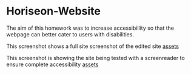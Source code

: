 # Horiseon-Website
The aim of this homework was to increase accessibillity so that the webpage can better cater to users with disabilities. 


This screenshot shows a full site screenshot of the edited site [assets](.\assets\images\webpage-screenshot.png)

This screenshot is showing the site being tested with a screenreader to ensure complete accessibility [assets](.\assets\images\screen-reader-example.png)
